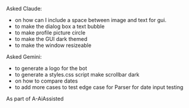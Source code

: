 Asked Claude:
- on how can I include a space between image and text for gui.
- to make the dialog box a text bubble
- to make profile picture circle
- to make the GUI dark themed
- to make the window resizeable

Asked Gemini:
- to generate a logo for the bot
- to generate a styles.css script make scrollbar dark
- on how to compare dates
- to add more cases to test edge case for Parser for date input testing

As part of A-AiAssisted